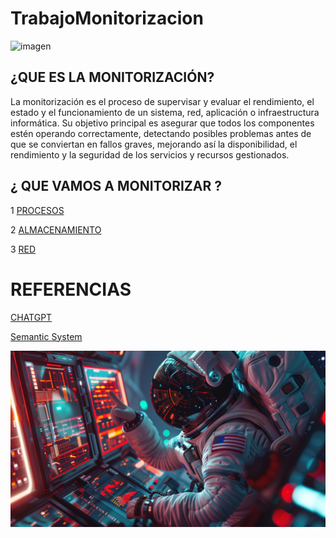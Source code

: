 # TrabajoMonitorizacion

![imagen](imagenes/grafana.PNG)


## ¿QUE ES LA MONITORIZACIÓN?
La monitorización es el proceso de supervisar y evaluar el rendimiento, el estado y el funcionamiento de un sistema, red, aplicación o infraestructura informática. Su objetivo principal es asegurar que todos los componentes estén operando correctamente, detectando posibles problemas antes de que se conviertan en fallos graves, mejorando así la disponibilidad, el rendimiento y la seguridad de los servicios y recursos gestionados.
## ¿ QUE VAMOS A MONITORIZAR ?
1 [PROCESOS](Procesos.md)

2 [ALMACENAMIENTO](Almacenamiento.md)

3 [RED](Red.md)

# REFERENCIAS

 [CHATGPT](https://www.chatgpt.com)
 
 [Semantic System](https://www.semantic-systems.com/semantic-noticias/articulos-tecnologicos/en-que-consiste-la-monitorizacion-de-sistemas/)


![imagen](imagenes/img17.PNG)
